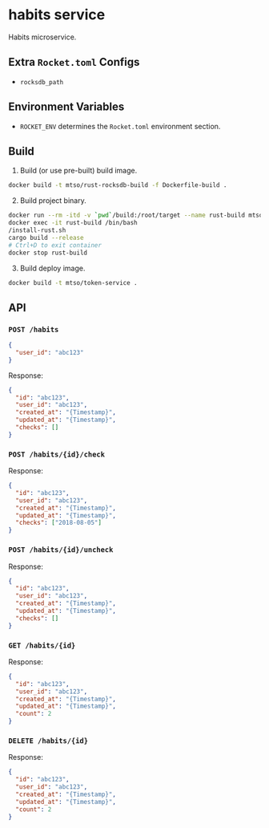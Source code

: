 # habits service

Habits microservice.

## Extra `Rocket.toml` Configs

- `rocksdb_path`

## Environment Variables

- `ROCKET_ENV` determines the `Rocket.toml` environment section.

## Build

1. Build (or use pre-built) build image.

```bash
docker build -t mtso/rust-rocksdb-build -f Dockerfile-build .
```

2. Build project binary.

```bash
docker run --rm -itd -v `pwd`/build:/root/target --name rust-build mtso/rust-rocksdb-build
docker exec -it rust-build /bin/bash
/install-rust.sh
cargo build --release
# Ctrl+D to exit container
docker stop rust-build
```

3. Build deploy image.

```bash
docker build -t mtso/token-service .
```

## API

### `POST /habits`

```json
{
  "user_id": "abc123"
}
```

Response:
```json
{
  "id": "abc123",
  "user_id": "abc123",
  "created_at": "{Timestamp}",
  "updated_at": "{Timestamp}",
  "checks": []
}
```

### `POST /habits/{id}/check`

Response:
```json
{
  "id": "abc123",
  "user_id": "abc123",
  "created_at": "{Timestamp}",
  "updated_at": "{Timestamp}",
  "checks": ["2018-08-05"]
}
```

### `POST /habits/{id}/uncheck`

Response:
```json
{
  "id": "abc123",
  "user_id": "abc123",
  "created_at": "{Timestamp}",
  "updated_at": "{Timestamp}",
  "checks": []
}
```

### `GET /habits/{id}`

Response:
```json
{
  "id": "abc123",
  "user_id": "abc123",
  "created_at": "{Timestamp}",
  "updated_at": "{Timestamp}",
  "count": 2
}
```

### `DELETE /habits/{id}`

Response:
```json
{
  "id": "abc123",
  "user_id": "abc123",
  "created_at": "{Timestamp}",
  "updated_at": "{Timestamp}",
  "count": 2
}
```